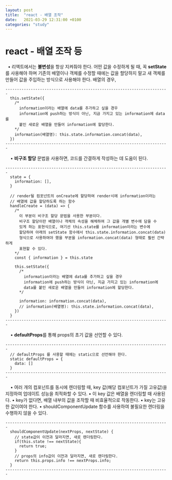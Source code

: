 ```yaml
---
layout: post
title:  "react - 배열 조작"
date:   2021-03-29 12:31:00 +0100
categories: "study"
---
```


# react - 배열 조작 등
&nbsp;
• 리액트에서는 **불변성**을 항상 지켜줘야 한다. 어떤 값을 수정하게 될 때, 꼭 **setState**를 사용해야 하며
  기존의 배열이나 객체를 수정할 때에는 값을 할당하지 말고 새 객체를 만들어 값을 주입하는 방식으로
  사용해야 한다. 배열의 경우,
```
-----------------------------------------------------------------------
  this.setState({
    /*
      information이라는 배열에 data를 추가하고 싶을 경우
      information에 push하는 방식이 아닌, 지금 가지고 있는 information에 data를 
      붙인 새로운 배열을 만들어 information에 할당한다.
    */ 
    information(배열명): this.state.information.concat(data),
  })
-----------------------------------------------------------------------
```
&nbsp;
&nbsp;
• **비구조 할당** 문법을 사용하면, 코드를 간결하게 작성하는 데 도움이 된다.
```
-----------------------------------------------------------------------
  state = {
    information: [],
  }

  // render될 컴포넌트의 onCreate에 할당하여 render시에 information이라는 
  // 배열에 값을 할당하도록 하는 함수
  handleCreate = (data) => {
    /*
      이 부분이 비구조 할당 문법을 사용한 부분이다.
      비구조 할당이란 배열이나 객체의 속성을 해체하여 그 값을 개별 변수에 담을 수 
      있게 하는 표현식으로, 여기선 this.state를 information이라는 변수에 
      할당하여 아래의 setState 함수에서 this.state.information.concat(data) 
      형식으로 사용하여야 했을 부분을 information.concat(data) 형태로 훨씬 간략하게 
      표현할 수 있다.
    */
    const { information } = this.state
    
    this.setState({
      /*
        information이라는 배열에 data를 추가하고 싶을 경우
        information에 push하는 방식이 아닌, 지금 가지고 있는 information에 
        data를 붙인 새로운 배열을 만들어 information에 할당한다.
      */ 

      information: information.concat(data),
      // information(배열명): this.state.information.concat(data),
    })
  }
-----------------------------------------------------------------------
```
&nbsp;
&nbsp;
• **defaultProps**를 통해 props의 초기 값을 선언할 수 있다.
```
-----------------------------------------------------------------------
  // defaultProps 를 사용할 때에는 static으로 선언해야 한다.
  static defaultProps = {
    data: []
  }
-----------------------------------------------------------------------
```
&nbsp;
&nbsp;
• 여러 개의 컴포넌트를 동시에 렌더링할 때, key 값(해당 컴포넌트가 가질 고유값)을 지정하여
  업데이트 성능을 최적화할 수 있다.
• 이 key 값은 배열을 렌더링할 때 사용된다.
• key가 없다면, 배열 내부의 값을 조작할 때 비효율적으로 작동한다.
• key는 고유한 값이여야 한다.
• shouldComponentUpdate 함수를 사용하여 불필요한 렌더링을 수행하지 않을 수 있다.
```
-----------------------------------------------------------------------
  shouldComponentUpdate(nextProps, nextState) {
    // state값이 이전과 달라지면, 새로 렌더링한다.
    if(this.state !== nextState){
      return true;
    }
    // props의 info값이 이전과 달라지면, 새로 렌더링한다.
    return this.props.info !== nextProps.info;
  }
-----------------------------------------------------------------------
```








